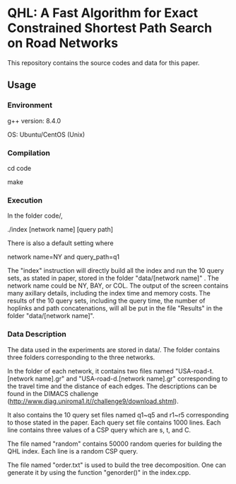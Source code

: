 QHL: A Fast Algorithm for Exact Constrained Shortest Path Search on Road Networks
========================================================================

This repository contains the source codes and data for this paper. 

Usage
---------------

### Environment

g++ version: 8.4.0 

OS: Ubuntu/CentOS (Unix)

### Compilation

cd code

make

### Execution

In the folder code/,

./index [network name] [query path]

There is also a default setting where

network name=NY and query_path=q1

The "index" instruction will directly build all the index and run the 10 query sets, as stated in paper, stored in the folder "data/[network name]" . The network name could be NY, BAY, or COL. The output of the screen contains many axillary details, including the index time and memory costs. The results of the 10 query sets, including the query time, the number of hoplinks and path concatenations, will all be put in the file "Results" in the folder "data/[network name]".

### Data Description

The data used in the experiments are stored in data/. The folder contains three folders corresponding to the three networks.

In the folder of each network, it contains two files named "USA-road-t.[network name].gr" and "USA-road-d.[network name].gr" corresponding to the travel time and the distance of each edges. The descriptions can be found in the DIMACS challenge (http://www.diag.uniroma1.it//challenge9/download.shtml).

It also contains the 10 query set files named q1~q5 and r1~r5 corresponding to those stated in the paper. Each query set file contains 1000 lines. Each line contains three values of a CSP query which are s, t, and C.

The file named "random" contains 50000 random queries for building the QHL index. Each line is a random CSP query.

The file named "order.txt" is used to build the tree decomposition. One can generate it by using the function "genorder()" in the index.cpp.



